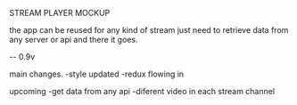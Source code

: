 STREAM PLAYER MOCKUP

the app can be reused for any kind of stream just need to retrieve data from any server or api and there it goes.



-- 0.9v

main changes.
-style updated
-redux flowing in


upcoming
-get data from any api
-diferent video in each stream channel
